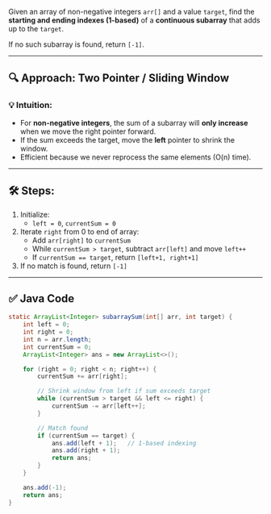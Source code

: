 

Given an array of non-negative integers `arr[]` and a value `target`, find the **starting and ending indexes (1-based)** of a **continuous subarray** that adds up to the `target`.

If no such subarray is found, return `[-1]`.

---

## 🔍 Approach: Two Pointer / Sliding Window

### 💡 Intuition:
- For **non-negative integers**, the sum of a subarray will **only increase** when we move the right pointer forward.
- If the sum exceeds the target, move the **left** pointer to shrink the window.
- Efficient because we never reprocess the same elements (O(n) time).

---

## 🛠️ Steps:

1. Initialize:
   - `left = 0`, `currentSum = 0`
2. Iterate `right` from 0 to end of array:
   - Add `arr[right]` to `currentSum`
   - While `currentSum > target`, subtract `arr[left]` and move `left++`
   - If `currentSum == target`, return `[left+1, right+1]`
3. If no match is found, return `[-1]`

---

## ✅ Java Code

```java
static ArrayList<Integer> subarraySum(int[] arr, int target) {
    int left = 0;
    int right = 0;
    int n = arr.length;
    int currentSum = 0;
    ArrayList<Integer> ans = new ArrayList<>();

    for (right = 0; right < n; right++) {
        currentSum += arr[right];

        // Shrink window from left if sum exceeds target
        while (currentSum > target && left <= right) {
            currentSum -= arr[left++];
        }

        // Match found
        if (currentSum == target) {
            ans.add(left + 1);   // 1-based indexing
            ans.add(right + 1);
            return ans;
        }
    }

    ans.add(-1);
    return ans;
}
